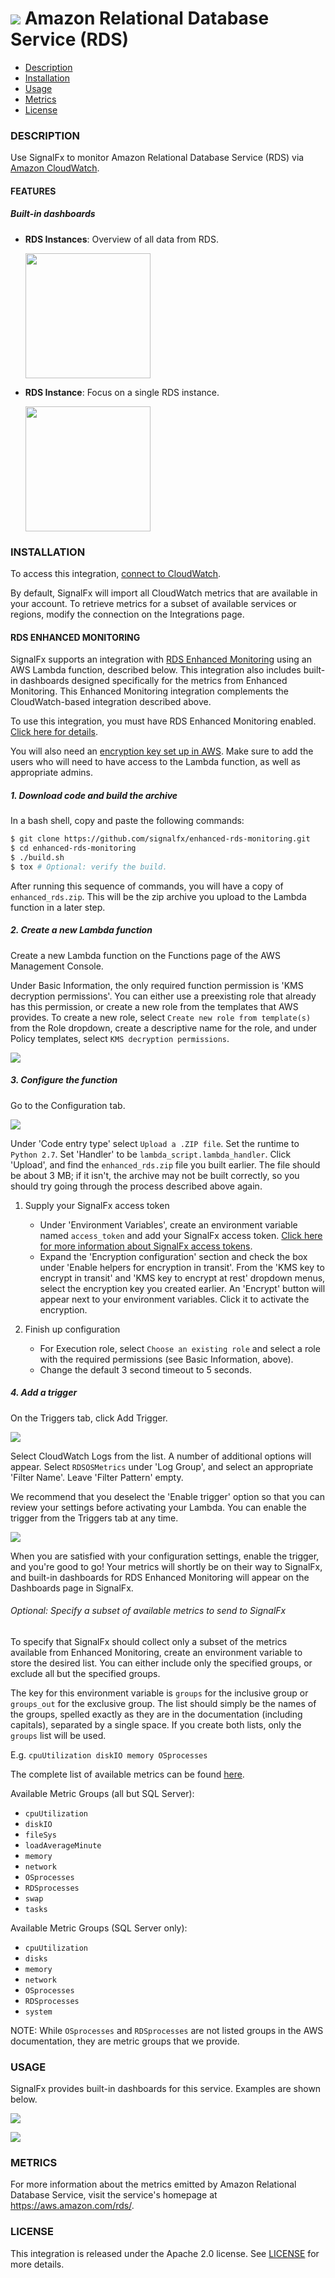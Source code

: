# ![](./img/integration_awsrds.png) Amazon Relational Database Service (RDS)

- [Description](#description)
- [Installation](#installation)
- [Usage](#usage)
- [Metrics](#metrics)
- [License](#license)

### DESCRIPTION

Use SignalFx to monitor Amazon Relational Database Service (RDS) via [Amazon CloudWatch](https://github.com/signalfx/integrations/tree/master/aws)[](sfx_link:aws).

#### FEATURES

##### Built-in dashboards

- **RDS Instances**: Overview of all data from RDS.

  [<img src='./img/dashboard_rds_instances.png' width=200px>](./img/dashboard_rds_instances.png)

- **RDS Instance**: Focus on a single RDS instance.

  [<img src='./img/dashboard_rds_instance.png' width=200px>](./img/dashboard_rds_instance.png)

### INSTALLATION

To access this integration, [connect to CloudWatch](https://github.com/signalfx/integrations/tree/master/aws)[](sfx_link:aws).

By default, SignalFx will import all CloudWatch metrics that are available in your account. To retrieve metrics for a subset of available services or regions, modify the connection on the Integrations page.

#### RDS ENHANCED MONITORING

SignalFx supports an integration with <a target="_blank" href="http://docs.aws.amazon.com/AmazonRDS/latest/UserGuide/USER_Monitoring.OS.html">RDS Enhanced Monitoring</a> using an AWS Lambda function, described below. This integration also includes built-in dashboards designed specifically for the metrics from Enhanced Monitoring. This Enhanced Monitoring integration complements the CloudWatch-based integration described above.  

To use this integration, you must have RDS Enhanced Monitoring enabled. <a target="_blank" href="http://docs.aws.amazon.com/AmazonRDS/latest/UserGuide/USER_Monitoring.OS.html">Click here for details</a>.

You will also need an <a target="_blank" href="http://docs.aws.amazon.com/kms/latest/developerguide/create-keys.html">encryption key set up in AWS</a>. Make sure to add the users who will need to have access to the Lambda function, as well as appropriate admins.

##### 1. Download code and build the archive

In a bash shell, copy and paste the following commands:

```sh
$ git clone https://github.com/signalfx/enhanced-rds-monitoring.git
$ cd enhanced-rds-monitoring
$ ./build.sh
$ tox # Optional: verify the build.
```

After running this sequence of commands, you will have a copy of `enhanced_rds.zip`. This will be the zip archive you upload to the Lambda function in a later step.

##### 2. Create a new Lambda function

Create a new Lambda function on the Functions page of the AWS Management Console.

Under Basic Information, the only required function permission is 'KMS decryption permissions'. You can either use a preexisting role that already has this permission, or create a new role from the templates that AWS provides. To create a new role, select `Create new role from template(s)` from the Role dropdown, create a descriptive name for the role, and under Policy templates, select `KMS decryption permissions`.

![](./img/function-name-and-role.png)

##### 3. Configure the function

Go to the Configuration tab.

![](./img/lambda-configuration.png)

Under 'Code entry type' select `Upload a .ZIP file`. Set the runtime to `Python 2.7`. Set 'Handler' to be `lambda_script.lambda_handler`. Click 'Upload', and find the `enhanced_rds.zip` file you built earlier. The file should be about 3 MB; if it isn't, the archive may not be built correctly, so you should try going through the process described above again.

1. Supply your SignalFx access token
    - Under 'Environment Variables', create an environment variable named `access_token` and add your SignalFx access token. <a target="_blank" href="https://docs.signalfx.com/en/latest/admin-guide/tokens.html#managing-access-tokens">Click here for more information about SignalFx access tokens</a>.
    - Expand the 'Encryption configuration' section and check the box under 'Enable helpers for encryption in transit'. From the 'KMS key to encrypt in transit' and 'KMS key to encrypt at rest' dropdown menus, select the encryption key you created earlier. An 'Encrypt' button will appear next to your environment variables. Click it to activate the encryption.

2. Finish up configuration
    - For Execution role, select `Choose an existing role` and select a role with the required permissions (see Basic Information, above).
    - Change the default 3 second timeout to 5 seconds.

##### 4. Add a trigger

On the Triggers tab, click Add Trigger.

![](./img/trigger-before.png)

Select CloudWatch Logs from the list. A number of additional options will appear. Select `RDSOSMetrics` under 'Log Group', and select an appropriate 'Filter Name'. Leave 'Filter Pattern' empty.

We recommend that you deselect the 'Enable trigger' option so that you can review your settings before activating your Lambda. You can enable the trigger from the Triggers tab at any time.

![](./img/trigger-after.png)

When you are satisfied with your configuration settings, enable the trigger, and you're good to go! Your metrics will shortly be on their way to SignalFx, and built-in dashboards for RDS Enhanced Monitoring will appear on the Dashboards page in SignalFx.

###### Optional: Specify a subset of available metrics to send to SignalFx
To specify that SignalFx should collect only a subset of the metrics available from Enhanced Monitoring, create an environment variable to store the desired list. You can either include only the specified groups, or exclude all but the specified groups.

The key for this environment variable is `groups` for the inclusive group or `groups_out` for the exclusive group. The list should simply be the names of the groups, spelled exactly as they are in the documentation (including capitals), separated by a single space. If you create both lists, only the `groups` list will be used.

E.g.
`cpuUtilization diskIO memory OSprocesses`

The complete list of available metrics can be found <a target="_blank" href="http://docs.aws.amazon.com/AmazonRDS/latest/UserGuide/USER_Monitoring.OS.html">here</a>.

Available Metric Groups (all but SQL Server):

- `cpuUtilization`
- `diskIO`
- `fileSys`
- `loadAverageMinute`
- `memory`
- `network`
- `OSprocesses`
- `RDSprocesses`
- `swap`
- `tasks`

Available Metric Groups (SQL Server only):

- `cpuUtilization`
- `disks`
- `memory`
- `network`
- `OSprocesses`
- `RDSprocesses`
- `system`

NOTE: While `OSprocesses` and `RDSprocesses` are not listed groups in the AWS documentation, they are metric groups that we provide.

### USAGE

SignalFx provides built-in dashboards for this service. Examples are shown below.

![](./img/dashboard_rds_instances.png)

![](./img/dashboard_rds_instance.png)

### METRICS

For more information about the metrics emitted by Amazon Relational Database Service, visit the service's homepage at https://aws.amazon.com/rds/.

### LICENSE

This integration is released under the Apache 2.0 license. See [LICENSE](./LICENSE) for more details.
